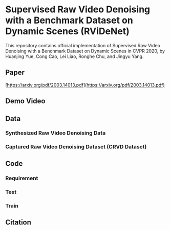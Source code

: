 # Supervised Raw Video Denoising with a Benchmark Dataset on Dynamic Scenes (RViDeNet)

This repository contains official implementation of Supervised Raw Video Denoising with a Benchmark Dataset on Dynamic Scenes in CVPR 2020, by Huanjing Yue, Cong Cao, Lei Liao, Ronghe Chu, and Jingyu Yang.

## Paper

[https://arxiv.org/pdf/2003.14013.pdf](https://arxiv.org/pdf/2003.14013.pdf)<br/>

## Demo Video

## Data

### Synthesized Raw Video Denoising Data

### Captured Raw Video Denoising Dataset (CRVD Dataset)

## Code

### Requirement

### Test

### Train

## Citation
